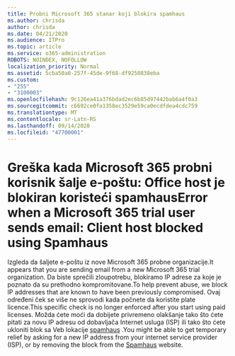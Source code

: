 ```yaml
---
title: Probni Microsoft 365 stanar koji blokira spamhaus
ms.author: chrisda
author: chrisda
ms.date: 04/21/2020
ms.audience: ITPro
ms.topic: article
ms.service: o365-administration
ROBOTS: NOINDEX, NOFOLLOW
localization_priority: Normal
ms.assetid: 5cba50a0-257f-45de-9f68-df9250838eba
ms.custom:
- "255"
- "3100003"
ms.openlocfilehash: 9c126ea41a376bdad2ec6b85d97442bab6a4f0a3
ms.sourcegitcommit: c6692ce0fa1358ec3529e59ca0ecdfdea4cdc759
ms.translationtype: MT
ms.contentlocale: sr-Latn-RS
ms.lasthandoff: 09/14/2020
ms.locfileid: "47700001"
---
```

# <a name="error-when-a-microsoft-365-trial-user-sends-email-client-host-blocked-using-spamhaus"></a><span data-ttu-id="61184-102">Greška kada Microsoft 365 probni korisnik šalje e-poštu: Office host je blokiran koristeći spamhaus</span><span class="sxs-lookup"><span data-stu-id="61184-102">Error when a Microsoft 365 trial user sends email: Client host blocked using Spamhaus</span></span>

<span data-ttu-id="61184-103">Izgleda da šaljete e-poštu iz nove Microsoft 365 probne organizacije.</span><span class="sxs-lookup"><span data-stu-id="61184-103">It appears that you are sending email from a new Microsoft 365 trial organization.</span></span> <span data-ttu-id="61184-104">Da biste sprečili zloupotrebu, blokiramo IP adrese za koje je poznato da su prethodno kompromitovane.</span><span class="sxs-lookup"><span data-stu-id="61184-104">To help prevent abuse, we block IP addresses that are known to have been previously compromised.</span></span> <span data-ttu-id="61184-105">Ovaj određeni ček se više ne sprovodi kada počnete da koristite plate licence.</span><span class="sxs-lookup"><span data-stu-id="61184-105">This specific check is no longer enforced after you start using paid licenses.</span></span> <span data-ttu-id="61184-106">Možda ćete moći da dobijete privremeno olakšanje tako što ćete pitati za novu IP adresu od dobavljača Internet usluga (ISP) ili tako što ćete ukloniti blok sa Veb lokacije [spamhaus](https://go.microsoft.com/fwlink/p/?linkid=123245) .</span><span class="sxs-lookup"><span data-stu-id="61184-106">You might be able to get temporary relief by asking for a new IP address from your internet service provider (ISP), or by removing the block from the [Spamhaus](https://go.microsoft.com/fwlink/p/?linkid=123245) website.</span></span>
